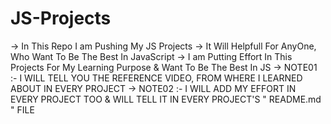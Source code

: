 # JS-Projects

-> In This Repo I am Pushing My JS Projects
-> It Will Helpfull For AnyOne, Who Want To Be The Best In JavaScript
-> I am Putting Effort In This Projects For My Learning Purpose & Want To Be The Best In JS
-> NOTE01 :- I WILL TELL YOU THE REFERENCE VIDEO, FROM WHERE I LEARNED ABOUT IN EVERY PROJECT
-> NOTE02 :- I WILL ADD MY EFFORT IN EVERY PROJECT TOO & WILL TELL IT IN EVERY PROJECT'S  " README.md " FILE
